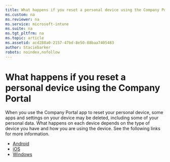 ```yaml
---
title: What happens if you reset a personal device using the Company Portal
ms.custom: na
ms.reviewer: na
ms.service: microsoft-intune
ms.suite: na
ms.tgt_pltfrm: na
ms.topic: article
ms.assetid: acd288a0-2157-47bd-8e50-88baa7405483
author: Staciebarker
robots: noindex,nofollow
---
```

# What happens if you reset a personal device using the Company Portal
When you use the Company Portal app to reset your personal device, some apps and settings on your device may be deleted, including some of your personal data. What happens on each device depends on the type of device you have and how you are using the device. See the following links for more information.

* [Android](https://technet.microsoft.com/library/mt502762.aspx/#BKMK_andr_reset_device)
* [iOS](https://technet.microsoft.com/library/mt598622.aspx#BKMK_ios_reset_device)
* [Windows](https://technet.microsoft.com/library/mt427782.aspx#BKMK_win_what_happs_reset_devc)